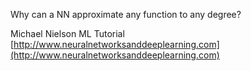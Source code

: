 Why can a NN approximate any function to any degree?

Michael Nielson ML Tutorial
[http://www.neuralnetworksanddeeplearning.com](http://www.neuralnetworksanddeeplearning.com)